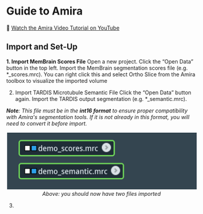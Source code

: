# Guide to Amira

🎥 [Watch the Amira Video Tutorial on YouTube](https://youtu.be/yl-nqEb0eNE)

## Import and Set-Up

**1. Import MemBrain Scores File**
Open a new project. Click the “Open Data” button in the top left. Import the MemBrain 
segmentation scores file (e.g. *_scores.mrc). You can right click this and select Ortho Slice 
from the Amira toolbox to visualize the imported volume

2. Import TARDIS Microtubule Semantic File
   Click the “Open Data” button again. Import the TARDIS output segmentation (e.g. 
*_semantic.mrc).

***Note**: This file must be in the **int16 format** to ensure proper compatibility with Amira's segmentation tools. If it is not already in this format, you will need to convert it before import.*

<p align="center">
  <img src="amira_images/import_2.png" alt="Import step in Amira" />
  <br>
  <em>Above: you should now have two files imported</em>
</p>

3. 
